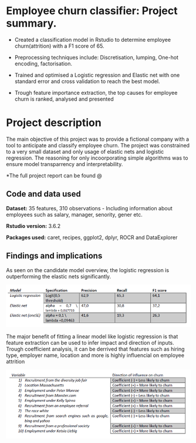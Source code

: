 # Employee churn classifier: Project summary.

* Created a classification model in Rstudio to determine employee churn(attrition) with a F1 score of 65.

* Preprocessing techniques include: Discretisation, lumping, One-hot encoding, factorisation.

* Trained and optimised a Logistic regression and Elastic net with one standard error and cross validation to reach the best model.

* Trough feature importance extraction, the top causes for employee churn is ranked, analysed and presented

# Project description
The main objective of this project was to provide a fictional company with a tool to anticipate and classify employee churn. The project was constrained to a very small dataset and only usage of elastic nets and logistic regression. The reasoning for only incoorporating simple algorithms was to ensure model transparrency and interpretability.

*The full project report can be found @ [](Employee%20churn%20prediction.pdf)

## Code and data used
**Dataset:** 35 features, 310 observations - Including information about employees such as salary, manager, senority, gener etc.

**Rstudio version:** 3.6.2

**Packages used:** caret, recipes, ggplot2, dplyr, ROCR and DataExplorer

## Findings and implications
As seen on the candidate model overview, the logistic regression is outperforming the elastic nets significantly.

![](candidate%20models.png)

The major benefit of fitting a linear model like logistic regression is that feature extraction can be used to infer impact and direction of inputs.
Trough coefficient analysis, it can be derrived that features such as hiring type, employer name, location and more is highly influencial on employee attrition

![Feature importance](feature%20importance.png)

